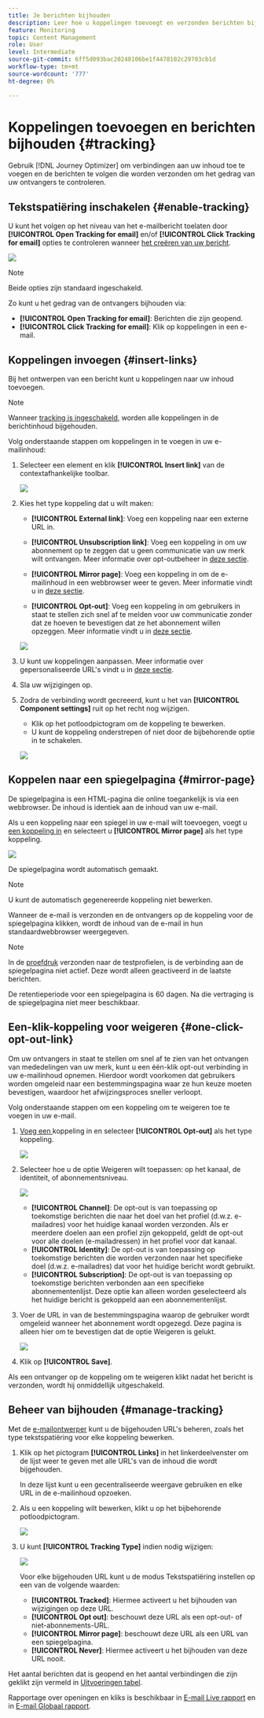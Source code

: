 ```yaml
---
title: Je berichten bijhouden
description: Leer hoe u koppelingen toevoegt en verzonden berichten bijhoudt
feature: Monitoring
topic: Content Management
role: User
level: Intermediate
source-git-commit: 6ff5d093bac20248106be1f4478102c29703cb1d
workflow-type: tm+mt
source-wordcount: '777'
ht-degree: 0%

---
```


# Koppelingen toevoegen en berichten bijhouden {#tracking}

Gebruik [!DNL Journey Optimizer] om verbindingen aan uw inhoud toe te voegen en de berichten te volgen die worden verzonden om het gedrag van uw ontvangers te controleren.

## Tekstspatiëring inschakelen {#enable-tracking}

U kunt het volgen op het niveau van het e-mailbericht toelaten door **[!UICONTROL Open Tracking for email]** en/of **[!UICONTROL Click Tracking for email]** opties te controleren wanneer [het creëren van uw bericht](create-message.md).

![](assets/message-tracking.png)

>[!NOTE]
>
>Beide opties zijn standaard ingeschakeld.

Zo kunt u het gedrag van de ontvangers bijhouden via:
* **[!UICONTROL Open Tracking for email]**: Berichten die zijn geopend.
* **[!UICONTROL Click Tracking for email]**: Klik op koppelingen in een e-mail.

## Koppelingen invoegen {#insert-links}

Bij het ontwerpen van een bericht kunt u koppelingen naar uw inhoud toevoegen.

>[!NOTE]
>
>Wanneer [tracking is ingeschakeld](#enable-tracking), worden alle koppelingen in de berichtinhoud bijgehouden.

Volg onderstaande stappen om koppelingen in te voegen in uw e-mailinhoud:

1. Selecteer een element en klik **[!UICONTROL Insert link]** van de contextafhankelijke toolbar.

   ![](assets/message-tracking-insert-link.png)

1. Kies het type koppeling dat u wilt maken:

   * **[!UICONTROL External link]**: Voeg een koppeling naar een externe URL in.

   * **[!UICONTROL Unsubscription link]**: Voeg een koppeling in om uw abonnement op te zeggen dat u geen communicatie van uw merk wilt ontvangen. Meer informatie over opt-outbeheer in [deze sectie](consent.md#opt-out-management).

   * **[!UICONTROL Mirror page]**: Voeg een koppeling in om de e-mailinhoud in een webbrowser weer te geven. Meer informatie vindt u in [deze sectie](#mirror-page).

   * **[!UICONTROL Opt-out]**: Voeg een koppeling in om gebruikers in staat te stellen zich snel af te melden voor uw communicatie zonder dat ze hoeven te bevestigen dat ze het abonnement willen opzeggen. Meer informatie vindt u in [deze sectie](#one-click-opt-out-link).

   ![](assets/message-tracking-links.png)

1. U kunt uw koppelingen aanpassen. Meer informatie over gepersonaliseerde URL&#39;s vindt u in [deze sectie](personalization/personalization-syntax.md).

1. Sla uw wijzigingen op.

1. Zodra de verbinding wordt gecreeerd, kunt u het van **[!UICONTROL Component settings]** ruit op het recht nog wijzigen.

   * Klik op het potloodpictogram om de koppeling te bewerken.
   * U kunt de koppeling onderstrepen of niet door de bijbehorende optie in te schakelen.

   ![](assets/message-tracking-link-settings.png)

## Koppelen naar een spiegelpagina {#mirror-page}

De spiegelpagina is een HTML-pagina die online toegankelijk is via een webbrowser. De inhoud is identiek aan de inhoud van uw e-mail.

Als u een koppeling naar een spiegel in uw e-mail wilt toevoegen, voegt u [een koppeling in](#insert-links) en selecteert u **[!UICONTROL Mirror page]** als het type koppeling.

![](assets/message-tracking-mirror-page.png)

De spiegelpagina wordt automatisch gemaakt.

>[!NOTE]
>
>U kunt de automatisch gegenereerde koppeling niet bewerken.

Wanneer de e-mail is verzonden en de ontvangers op de koppeling voor de spiegelpagina klikken, wordt de inhoud van de e-mail in hun standaardwebbrowser weergegeven.

>[!NOTE]
>
>In de [proefdruk](preview.md#send-proofs) verzonden naar de testprofielen, is de verbinding aan de spiegelpagina niet actief. Deze wordt alleen geactiveerd in de laatste berichten.

De retentieperiode voor een spiegelpagina is 60 dagen. Na die vertraging is de spiegelpagina niet meer beschikbaar.

## Een-klik-koppeling voor weigeren {#one-click-opt-out-link}

Om uw ontvangers in staat te stellen om snel af te zien van het ontvangen van mededelingen van uw merk, kunt u een één-klik opt-out verbinding in uw e-mailinhoud opnemen. Hierdoor wordt voorkomen dat gebruikers worden omgeleid naar een bestemmingspagina waar ze hun keuze moeten bevestigen, waardoor het afwijzingsproces sneller verloopt.

Volg onderstaande stappen om een koppeling om te weigeren toe te voegen in uw e-mail.

1. [Voeg een ](#insert-links) koppeling in en selecteer  **[!UICONTROL Opt-out]** als het type koppeling.

   ![](assets/message-tracking-opt-out.png)

1. Selecteer hoe u de optie Weigeren wilt toepassen: op het kanaal, de identiteit, of abonnementsniveau.

   ![](assets/message-tracking-opt-out-level.png)

   * **[!UICONTROL Channel]**: De opt-out is van toepassing op toekomstige berichten die naar het doel van het profiel (d.w.z. e-mailadres) voor het huidige kanaal worden verzonden. Als er meerdere doelen aan een profiel zijn gekoppeld, geldt de opt-out voor alle doelen (e-mailadressen) in het profiel voor dat kanaal.
   * **[!UICONTROL Identity]**: De opt-out is van toepassing op toekomstige berichten die worden verzonden naar het specifieke doel (d.w.z. e-mailadres) dat voor het huidige bericht wordt gebruikt.
   * **[!UICONTROL Subscription]**: De opt-out is van toepassing op toekomstige berichten verbonden aan een specifieke abonnementenlijst. Deze optie kan alleen worden geselecteerd als het huidige bericht is gekoppeld aan een abonnementenlijst.

1. Voer de URL in van de bestemmingspagina waarop de gebruiker wordt omgeleid wanneer het abonnement wordt opgezegd. Deze pagina is alleen hier om te bevestigen dat de optie Weigeren is gelukt.

   ![](assets/message-tracking-opt-out-confirmation.png)

1. Klik op **[!UICONTROL Save]**.

Als een ontvanger op de koppeling om te weigeren klikt nadat het bericht is verzonden, wordt hij onmiddellijk uitgeschakeld.

## Beheer van bijhouden {#manage-tracking}

Met de [e-mailontwerper](create-email-content.md) kunt u de bijgehouden URL&#39;s beheren, zoals het type tekstspatiëring voor elke koppeling bewerken.

1. Klik op het pictogram **[!UICONTROL Links]** in het linkerdeelvenster om de lijst weer te geven met alle URL&#39;s van de inhoud die wordt bijgehouden.

   In deze lijst kunt u een gecentraliseerde weergave gebruiken en elke URL in de e-mailinhoud opzoeken.

1. Als u een koppeling wilt bewerken, klikt u op het bijbehorende potloodpictogram.

   ![](assets/message-tracking-edit-links.png)

1. U kunt **[!UICONTROL Tracking Type]** indien nodig wijzigen:


   ![](assets/message-tracking-edit-a-link.png)

   Voor elke bijgehouden URL kunt u de modus Tekstspatiëring instellen op een van de volgende waarden:

   * **[!UICONTROL Tracked]**: Hiermee activeert u het bijhouden van wijzigingen op deze URL.
   * **[!UICONTROL Opt out]**: beschouwt deze URL als een opt-out- of niet-abonnements-URL.
   * **[!UICONTROL Mirror page]**: beschouwt deze URL als een URL van een spiegelpagina.
   * **[!UICONTROL Never]**: Hiermee activeert u het bijhouden van deze URL nooit.  <!--This information is saved: if the URL appears again in a future message, its tracking is automatically deactivated.-->

Het aantal berichten dat is geopend en het aantal verbindingen die zijn geklikt zijn vermeld in [Uitvoeringen tabel](message-monitoring.md).

Rapportage over openingen en kliks is beschikbaar in [E-mail Live rapport](reports/email-live-report.md) en in [E-mail Globaal rapport](reports/email-global-report.md).


